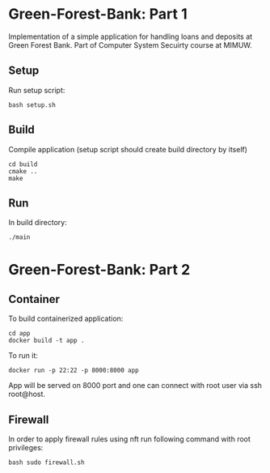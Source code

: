 # Green-Forest-Bank: Part 1 

Implementation of a simple application for handling loans and deposits at Green Forest Bank. Part of Computer System Secuirty course at MIMUW. 

## Setup 
Run setup script:
```
bash setup.sh 
```

## Build 
Compile application (setup script should create build directory by itself)
```
cd build 
cmake .. 
make
```

## Run
In build directory:  
```
./main
```

# Green-Forest-Bank: Part 2 

## Container 
To build containerized application:
```
cd app
docker build -t app . 
```

To run it: 
```
docker run -p 22:22 -p 8000:8000 app 
```
App will be served on 8000 port and one can connect with root user via ssh root@host. 

## Firewall 
In order to apply firewall rules using nft run following command with root privileges: 
```
bash sudo firewall.sh
```

